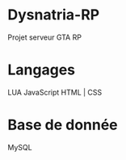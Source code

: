 # Dysnatria-RP
Projet serveur GTA RP

# Langages 
LUA
JavaScript
HTML | CSS

# Base de donnée 
MySQL
